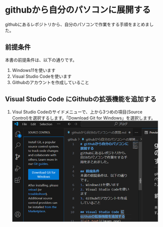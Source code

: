 # githubから自分のパソコンに展開する
githubにあるレポジトリから、自分のパソコンで作業をする手順をまとめました。

## 前提条件
本書の前提条件は、以下の通りです。
1. Windows11を使います
2. Visual Studio Codeを使います
3. Githubのアカウントを作成していること

## Visual Studio Code にGithubの拡張機能を追加する
1. Visul Studio Codeのサイドメニューで、上から3つめの項目(Source Control)を選択するします。「Download Git for Windows」を選択します。
![alt text](image-1.png)